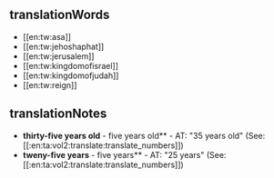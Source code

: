 ## translationWords

* [[en:tw:asa]]
* [[en:tw:jehoshaphat]]
* [[en:tw:jerusalem]]
* [[en:tw:kingdomofisrael]]
* [[en:tw:kingdomofjudah]]
* [[en:tw:reign]]

## translationNotes

* **thirty-five years old** - five years old** - AT: "35 years old" (See: [[:en:ta:vol2:translate:translate_numbers]])
* **tweny-five years** - five years** - AT: "25 years" (See: [[:en:ta:vol2:translate:translate_numbers]])
